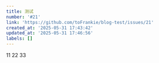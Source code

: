 ```yaml
---
title: 测试
number: '#21'
link: 'https://github.com/toFrankie/blog-test/issues/21'
created_at: '2025-05-31 17:43:42'
updated_at: '2025-05-31 17:46:56'
labels: []
---
```

11
22
33
